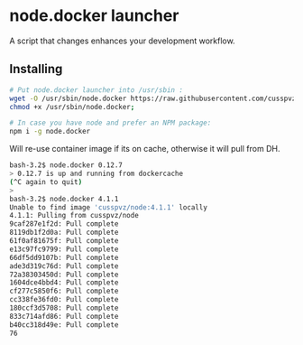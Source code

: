# node.docker launcher

A script that changes enhances your development workflow.

## Installing

```bash
# Put node.docker launcher into /usr/sbin :
wget -O /usr/sbin/node.docker https://raw.githubusercontent.com/cusspvz/node.docker/master/launcher;
chmod +x /usr/sbin/node.docker;

# In case you have node and prefer an NPM package:
npm i -g node.docker
```

Will re-use container image if its on cache, otherwise it will pull from DH.
```bash
bash-3.2$ node.docker 0.12.7
> 0.12.7 is up and running from dockercache
(^C again to quit)
>
bash-3.2$ node.docker 4.1.1
Unable to find image 'cusspvz/node:4.1.1' locally
4.1.1: Pulling from cusspvz/node
9caf287e1f2d: Pull complete
8119db1f2d0a: Pull complete
61f0af81675f: Pull complete
e13c97fc9799: Pull complete
66df5dd9107b: Pull complete
ade3d319c76d: Pull complete
72a38303450d: Pull complete
1604dce4bbd4: Pull complete
cf277c5850f6: Pull complete
cc338fe36fd0: Pull complete
180ccf3d5708: Pull complete
833c714afd86: Pull complete
b40cc318d49e: Pull complete
76